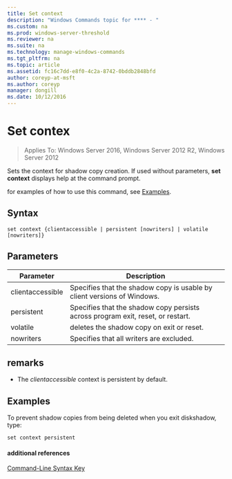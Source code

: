 ```yaml
---
title: Set context
description: "Windows Commands topic for **** - "
ms.custom: na
ms.prod: windows-server-threshold
ms.reviewer: na
ms.suite: na
ms.technology: manage-windows-commands
ms.tgt_pltfrm: na
ms.topic: article
ms.assetid: fc16c7dd-e8f0-4c2a-8742-0bddb2848bfd
author: coreyp-at-msft
ms.author: coreyp
manager: dongill
ms.date: 10/12/2016
---
```

# Set contex

>Applies To: Windows Server 2016, Windows Server 2012 R2, Windows Server 2012

Sets the context for shadow copy creation. If used without parameters, **set context** displays help at the command prompt.  
  
for examples of how to use this command, see [Examples](#BKMK_examples).  
  
## Syntax  
  
```  
set context {clientaccessible | persistent [nowriters] | volatile [nowriters]}  
```  
  
## Parameters  
  
|Parameter|Description|  
|-------|--------|  
|clientaccessible|Specifies that the shadow copy is usable by client versions of Windows.|  
|persistent|Specifies that the shadow copy persists across program exit, reset, or restart.|  
|volatile|deletes the shadow copy on exit or reset.|  
|nowriters|Specifies that all writers are excluded.|  
  
## remarks  
  
-   The *clientaccessible* context is persistent by default.  
  
## <a name="BKMK_examples"></a>Examples  
To prevent shadow copies from being deleted when you exit diskshadow, type:  
  
```  
set context persistent  
```  
  
#### additional references  
[Command-Line Syntax Key](command-line-syntax-key.md)  
  

